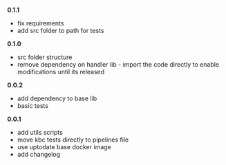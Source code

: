 **0.1.1**

- fix requirements
- add src folder to path for tests

**0.1.0**

- src folder structure
- remove dependency on handler lib - import the code directly to enable modifications until its released

**0.0.2**

- add dependency to base lib
- basic tests

**0.0.1**

- add utils scripts
- move kbc tests directly to pipelines file
- use uptodate base docker image
- add changelog
